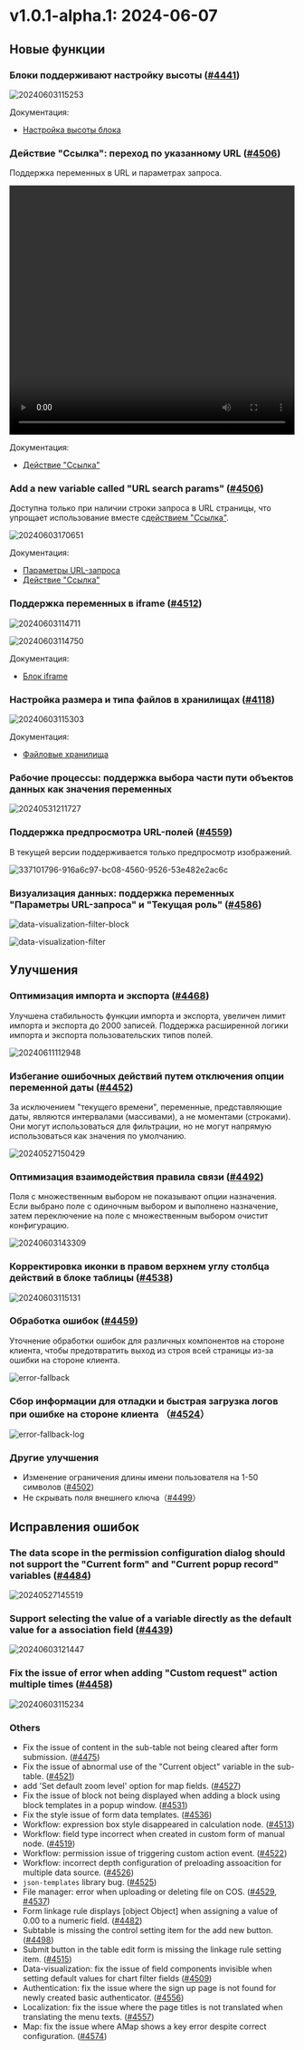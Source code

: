# v1.0.1-alpha.1: 2024-06-07

## Новые функции

### Блоки поддерживают настройку высоты (<a href="https://github.com/nocobase/nocobase/pull/4441" target="_blank">#4441</a>)

![20240603115253](https://static-docs.nocobase.com/20240603115253.gif)

Документация:

- [Настройка высоты блока](/handbook/ui/blocks/block-settings/block-height)

### Действие "Ссылка": переход по указанному URL  (<a href="https://github.com/nocobase/nocobase/pull/4506" target="_blank">#4506</a>)

Поддержка переменных в URL и параметрах запроса.

<video width="100%" height="440" controls>

 <source src="https://static-docs.nocobase.com/20240603224044.mp4" type="video/mp4">

</video>

Документация:

- [Действие "Ссылка"](/handbook/ui/actions/types/link)

### Add a new variable called "URL search params" (<a href="https://github.com/nocobase/nocobase/pull/4506" target="_blank">#4506</a>)

Доступна только при наличии строки запроса в URL страницы, что упрощает использование вместе с[действием "Ссылка"](/handbook/ui/actions/types/link).

![20240603170651](https://static-docs.nocobase.com/20240603170651.png)

Документация:

- [Параметры URL-запроса](/handbook/ui/variables#url-search-params)
- [Действие "Ссылка"](/handbook/ui/actions/types/link)

### Поддержка переменных в iframe (<a href="https://github.com/nocobase/nocobase/pull/4512" target="_blank">#4512</a>)

![20240603114711](https://static-docs.nocobase.com/20240603114711.png)

![20240603114750](https://static-docs.nocobase.com/20240603114750.png)

Документация:

- [Блок iframe](/handbook/block-iframe)

### Настройка размера и типа файлов в хранилищах (<a href="https://github.com/nocobase/nocobase/pull/4118" target="_blank">#4118</a>)

![20240603115303](https://static-docs.nocobase.com/20240603115303.png)

Документация:

- [Файловые хранилища](/handbook/file-manager/storage)

### Рабочие процессы: поддержка выбора части пути объектов данных как значения переменных

![20240531211727](https://static-docs.nocobase.com/20240531211727.png)

### Поддержка предпросмотра URL-полей  (<a href="https://github.com/nocobase/nocobase/pull/4559" target="_blank">#4559</a>)

В текущей версии поддерживается только предпросмотр изображений.

![337101796-916a6c97-bc08-4560-9526-53e482e2ac6c](https://static-docs.nocobase.com/337101796-916a6c97-bc08-4560-9526-53e482e2ac6c.gif)

### Визуализация данных: поддержка переменных "Параметры URL-запроса" и "Текущая роль"  (<a href="https://github.com/nocobase/nocobase/pull/4586" target="_blank">#4586</a>)

![data-visualization-filter-block](https://static-docs.nocobase.com/202406071148997.png)

![data-visualization-filter](https://static-docs.nocobase.com/202406071149567.png)

## Улучшения

### Оптимизация импорта и экспорта (<a href="https://github.com/nocobase/nocobase/pull/4468" target="_blank">#4468</a>)

Улучшена стабильность функции импорта и экспорта, увеличен лимит импорта и экспорта до 2000 записей. Поддержка расширенной логики импорта и экспорта пользовательских типов полей.

![20240611112948](https://static-docs.nocobase.com/20240611112948.png)

### Избегание ошибочных действий путем отключения опции переменной даты (<a href="https://github.com/nocobase/nocobase/pull/4452" target="_blank">#4452</a>)

За исключением "текущего времени", переменные, представляющие даты, являются интервалами (массивами), а не моментами (строками). Они могут использоваться для фильтрации, но не могут напрямую использоваться как значения по умолчанию.

![20240527150429](https://static-docs.nocobase.com/20240527150429.png)

### Оптимизация взаимодействия правила связи (<a href="https://github.com/nocobase/nocobase/pull/4492" target="_blank">#4492</a>)

Поля с множественным выбором не показывают опции назначения. Если выбрано поле с одиночным выбором и выполнено назначение, затем переключение на поле с множественным выбором очистит конфигурацию.

![20240603143309](https://static-docs.nocobase.com/20240603143309.png)

### Корректировка иконки в правом верхнем углу столбца действий в блоке таблицы (<a href="https://github.com/nocobase/nocobase/pull/4538" target="_blank">#4538</a>)

![20240603115131](https://static-docs.nocobase.com/20240603115131.png)

### Обработка ошибок  (<a href="https://github.com/nocobase/nocobase/pull/4459" target="_blank">#4459</a>)

Уточнение обработки ошибок для различных компонентов на стороне клиента, чтобы предотвратить выход из строя всей страницы из-за ошибки на стороне клиента.

![error-fallback](https://static-docs.nocobase.com/20240604122043_rec_.gif)

### Сбор информации для отладки и быстрая загрузка логов при ошибке на стороне клиента （<a href="https://github.com/nocobase/nocobase/pull/4524" target="_blank">#4524</a>）

![error-fallback-log](https://static-docs.nocobase.com/202406041224009.png)

### Другие улучшения

- Изменение ограничения длины имени пользователя на 1-50 символов (<a href="https://github.com/nocobase/nocobase/pull/4502" target="_blank">#4502</a>)
- Не скрывать поля внешнего ключа（<a href="https://github.com/nocobase/nocobase/pull/4499" target="_blank">#4499</a>）

## Исправления ошибок

### The data scope in the permission configuration dialog should not support the "Current form" and "Current popup record" variables (<a href="https://github.com/nocobase/nocobase/pull/4484" target="_blank">#4484</a>)

![20240527145519](https://static-docs.nocobase.com/20240527145519.png)

### Support selecting the value of a variable directly as the default value for a association field (<a href="https://github.com/nocobase/nocobase/pull/4439" target="_blank">#4439</a>)

![20240603121447](https://static-docs.nocobase.com/20240603121447.png)

### Fix the issue of error when adding "Custom request" action multiple times (<a href="https://github.com/nocobase/nocobase/pull/4458" target="_blank">#4458</a>)

![20240603115234](https://static-docs.nocobase.com/20240603115234.png)

### Others

- Fix the issue of content in the sub-table not being cleared after form submission. (<a href="https://github.com/nocobase/nocobase/pull/4475" target="_blank">#4475</a>)
- Fix the issue of abnormal use of the "Current object" variable in the sub-table. (<a href="https://github.com/nocobase/nocobase/pull/4521" target="_blank">#4521</a>)
- add 'Set default zoom level' option for map fields. (<a href="https://github.com/nocobase/nocobase/pull/4527" target="_blank">#4527</a>)
- Fix the issue of block not being displayed when adding a block using block templates in a popup window. (<a href="https://github.com/nocobase/nocobase/pull/4531" target="_blank">#4531</a>)
- Fix the style issue of form data templates. (<a href="https://github.com/nocobase/nocobase/pull/4536" target="_blank">#4536</a>)
- Workflow: expression box style disappeared in calculation node. (<a href="https://github.com/nocobase/nocobase/pull/4513" target="_blank">#4513</a>)
- Workflow: field type incorrect when created in custom form of manual node. (<a href="https://github.com/nocobase/nocobase/pull/4519" target="_blank">#4519</a>)
- Workflow: permission issue of triggering custom action event. (<a href="https://github.com/nocobase/nocobase/pull/4522" target="_blank">#4522</a>)
- Workflow: incorrect depth configuration of preloading assoacition for multiple data source. (<a href="https://github.com/nocobase/nocobase/pull/4526" target="_blank">#4526</a>)
- `json-templates` library bug. (<a href="https://github.com/nocobase/nocobase/pull/4525" target="_blank">#4525</a>)
- File manager: error when uploading or deleting file on COS. (<a href="https://github.com/nocobase/nocobase/pull/4529" target="_blank">#4529</a>, <a href="https://github.com/nocobase/nocobase/pull/4537" target="_blank">#4537</a>)
- Form linkage rule displays [object Object] when assigning a value of 0.00 to a numeric field. (<a href="https://github.com/nocobase/nocobase/pull/4482" target="_blank">#4482</a>)
- Subtable is missing the control setting item for the add new button. (<a href="https://github.com/nocobase/nocobase/pull/4498" target="_blank">#4498</a>)
- Submit button in the table edit form is missing the linkage rule setting item. (<a href="https://github.com/nocobase/nocobase/pull/4515" target="_blank">#4515</a>)
- Data-visualization: fix the issue of field components invisible when setting default values for chart filter fields (<a href="https://github.com/nocobase/nocobase/pull/4509" target="_blank">#4509</a>)
- Authentication: fix the issue where the sign up page is not found for newly created basic authenticator. (<a href="https://github.com/nocobase/nocobase/pull/4556" target="_blank">#4556</a>)
- Localization: fix the issue where the page titles is not translated when translating the menu texts. (<a href="https://github.com/nocobase/nocobase/pull/4557" target="_blank">#4557</a>)
- Map: fix the issue where AMap shows a key error despite correct configuration. (<a href="https://github.com/nocobase/nocobase/pull/4574" target="_blank">#4574</a>)
